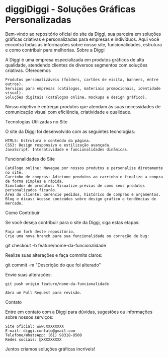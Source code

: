 # diggiDiggi - Soluções Gráficas Personalizadas

Bem-vindo ao repositório oficial do site da Diggi, sua parceira em soluções gráficas criativas e personalizadas para empresas e indivíduos. Aqui você encontra todas as informações sobre nosso site, funcionalidades, estrutura e como contribuir para melhorias.
Sobre a Diggi

A Diggi é uma empresa especializada em produtos gráficos de alta qualidade, atendendo clientes de diversos segmentos com soluções criativas. Oferecemos

    Produtos personalizáveis (folders, cartões de visita, banners, entre outros).
    Serviços para empresas (catálogos, materiais promocionais, identidade visual).
    Soluções digitais (catálogos online, mockups e design gráfico).

Nosso objetivo é entregar produtos que atendam às suas necessidades de comunicação visual com eficiência, criatividade e qualidade.

Tecnologias Utilizadas no Site

O site da Diggi foi desenvolvido com as seguintes tecnologias:

    HTML5: Estrutura e conteúdo da página.
    CSS3: Design responsivo e estilização avançada.
    JavaScript: Interatividade e funcionalidades dinâmicas.

Funcionalidades do Site

    Catálogo online: Navegue por nossos produtos e personalize diretamente no site.
    Carrinho de compras: Adicione produtos ao carrinho e finalize a compra de forma simples e rápida.
    Simulador de produtos: Visualize prévias de como seus produtos personalizados ficarão.
    Área do cliente: Gerencie pedidos, histórico de compras e orçamentos.
    Blog e dicas: Acesse conteúdos sobre design gráfico e tendências de mercado.

Como Contribuir

Se você deseja contribuir para o site da Diggi, siga estas etapas:

    Faça um fork deste repositório.
    Crie uma nova branch para sua funcionalidade ou correção de bug:

git checkout -b feature/nome-da-funcionalidade  

Realize suas alterações e faça commits claros:

git commit -m "Descrição do que foi alterado"  

Envie suas alterações:

    git push origin feature/nome-da-funcionalidade  

    Abra um Pull Request para revisão.

Contato

Entre em contato com a Diggi para dúvidas, sugestões ou informações sobre nossos serviços:

    Site oficial: www.XXXXXXXX
    E-mail: diggi.contato@gmail.com
    Telefone/WhatsApp: (61) 98318-8500
    Redes sociais: @XXXXXXXXX

Juntos criamos soluções gráficas incríveis!
